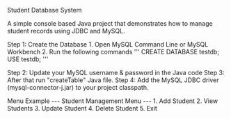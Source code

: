 Student Database System

A simple console based Java project that demonstrates how to manage student records using JDBC and MySQL.

Step 1: Create the Database
    1. Open MySQL Command Line or MySQL Workbench
    2. Run the following commands 
    '''
    CREATE DATABASE testdb;
    USE testdb;
    '''

Step 2: Update your MySQL username & password in the Java code Step 3: After that run "createTable" Java file.
Step 4: Add the MySQL JDBC driver (mysql-connector-j.jar) to your project classpath.
  
Menu Example --- Student Management Menu --- 1. Add Student 2. View Students 3. Update Student 4. Delete Student 5. Exit
